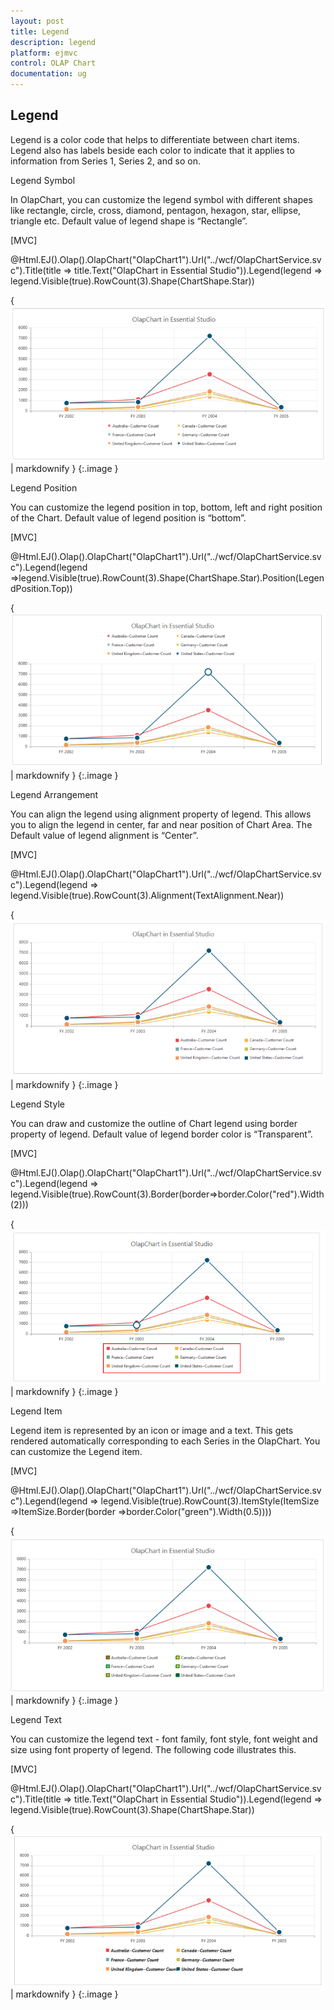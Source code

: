 ```yaml
---
layout: post
title: Legend
description: legend
platform: ejmvc
control: OLAP Chart
documentation: ug
---
```


## Legend

Legend is a color code that helps to differentiate between chart items. Legend also has labels beside each color to indicate that it applies to information from Series 1, Series 2, and so on.

Legend Symbol

In OlapChart, you can customize the legend symbol with different shapes like rectangle, circle, cross, diamond, pentagon, hexagon, star, ellipse, triangle etc. Default value of legend shape is “Rectangle”.



[MVC]

@Html.EJ().Olap().OlapChart("OlapChart1").Url("../wcf/OlapChartService.svc").Title(title => title.Text("OlapChart in Essential Studio")).Legend(legend => legend.Visible(true).RowCount(3).Shape(ChartShape.Star)) 



{ ![C:/Users/Tamilarasu .M/Pictures/document/Chart/Legendshape.png](Legend_images/Legend_img1.png) | markdownify }
{:.image }


Legend Position

You can customize the legend position in top, bottom, left and right position of the Chart. Default value of legend position is “bottom”. 

[MVC]

@Html.EJ().Olap().OlapChart("OlapChart1").Url("../wcf/OlapChartService.svc").Legend(legend =>legend.Visible(true).RowCount(3).Shape(ChartShape.Star).Position(LegendPosition.Top))

{ ![C:/Users/Tamilarasu .M/Pictures/document/Chart/Legend position.png](Legend_images/Legend_img2.png) | markdownify }
{:.image }


Legend Arrangement

You can align the legend using alignment property of legend. This allows you to align the legend in center, far and near position of Chart Area. The Default value of legend alignment is “Center”.



[MVC] 

@Html.EJ().Olap().OlapChart("OlapChart1").Url("../wcf/OlapChartService.svc").Legend(legend => legend.Visible(true).RowCount(3).Alignment(TextAlignment.Near))



{ ![C:/Users/Tamilarasu .M/Pictures/document/Chart/legendalignment.png](Legend_images/Legend_img3.png) | markdownify }
{:.image }


Legend Style 

You can draw and customize the outline of Chart legend using border property of legend. Default value of legend border color is “Transparent”.



[MVC]

@Html.EJ().Olap().OlapChart("OlapChart1").Url("../wcf/OlapChartService.svc").Legend(legend => legend.Visible(true).RowCount(3).Border(border=>border.Color("red").Width(2)))





{ ![C:/Users/Tamilarasu .M/Pictures/document/Chart/legend border.png](Legend_images/Legend_img4.png) | markdownify }
{:.image }


Legend Item 

Legend item is represented by an icon or image and a text. This gets rendered automatically corresponding to each Series in the OlapChart. You can customize the Legend item.



[MVC] 

@Html.EJ().Olap().OlapChart("OlapChart1").Url("../wcf/OlapChartService.svc").Legend(legend => legend.Visible(true).RowCount(3).ItemStyle(ItemSize =>ItemSize.Border(border =>border.Color("green").Width(0.5))))









{ ![C:/Users/Tamilarasu .M/Pictures/document/Chart/legenditemborder.png](Legend_images/Legend_img5.png) | markdownify }
{:.image }


Legend Text

You can customize the legend text - font family, font style, font weight and size using font property of legend. The following code illustrates this.



[MVC]

@Html.EJ().Olap().OlapChart("OlapChart1").Url("../wcf/OlapChartService.svc").Title(title => title.Text("OlapChart in Essential Studio")).Legend(legend => legend.Visible(true).RowCount(3).Shape(ChartShape.Star))



{ ![](Legend_images/Legend_img6.png) | markdownify }
{:.image }


